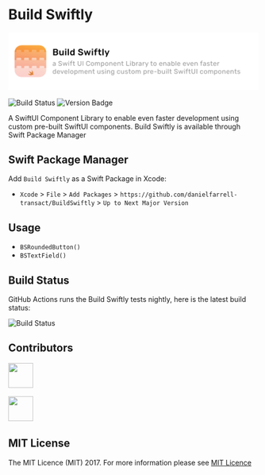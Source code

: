 # Build Swiftly

![Build Swiftly](/BuildSwiftly.png)

![Build Status](https://github.com/danielfarrell-transact/BuildSwiftly/actions/workflows/nightly.yml/badge.svg)
![Version Badge](https://github.com/danielfarrell-transact/BuildSwiftly/actions/workflows/nightly.yml/badge.svg)

A SwiftUI Component Library to enable even faster development using custom pre-built SwiftUI components.
Build Swiftly is available through Swift Package Manager

## Swift Package Manager

Add `Build Swiftly` as a Swift Package in Xcode:

- `Xcode` > `File` > `Add Packages` > `https://github.com/danielfarrell-transact/BuildSwiftly` > `Up to Next Major Version`

## Usage

- `BSRoundedButton()`
- `BSTextField()`

## Build Status

GitHub Actions runs the Build Swiftly tests nightly, here is the latest build status:

![Build Status](https://github.com/danielfarrell-transact/BuildSwiftly/actions/workflows/nightly.yml/badge.svg)

## Contributors

[//]: contributors

<a href="https://github.com/danielfarrell-transact"><img src="https://avatars.githubusercontent.com/danielfarrell-transact" width="50" height="50" alt=""/></a>

<a href="https://github.com/SpoonTheGreater"><img src="https://avatars.githubusercontent.com/SpoonTheGreater" width="50" height="50" alt=""/></a>


## MIT License

The MIT Licence (MIT) 2017. For more information please see [MIT Licence](LICENSE)

